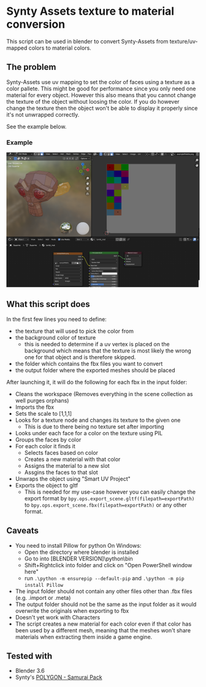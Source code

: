 # Synty Assets texture to material conversion
This script can be used in blender to convert Synty-Assets from texture/uv-mapped colors to material colors.

## The problem
Synty-Assets use uv mapping to set the color of faces using a texture as a color pallete.
This might be good for performance since you only need one material for every object. 
However this also means that you cannot change the texture of the object without loosing the color. 
If you do however change the texture then the object won't be able to display it properly since it's not unwrapped correctly.

See the example below.
### Example
![The problem](docs/theProblem.png)


## What this script does

In the first few lines you need to define:
- the texture that will used to pick the color from
- the background color of texture
	- this is needed to determine if a uv vertex is placed on the background which means that the texture is most likely the wrong one for that object and is therefore skipped.
- the folder which contains the fbx files you want to convert
- the output folder where the exported meshes should be placed


After launching it, it will do the following for each fbx in the input folder:
- Cleans the workspace (Removes everything in the scene collection as well purges orphans)
- Imports the fbx
- Sets the scale to [1,1,1]
- Looks for a texture node and changes its texture to the given one
	- This is due to there being no texture set after importing
- Looks under each face for a color on the texture using PIL
- Groups the faces by color
- For each color it finds it
	- Selects faces based on color
	- Creates a new material with that color
	- Assigns the material to a new slot
	- Assgins the faces to that slot
- Unwraps the object using "Smart UV Project"
- Exports the object to gltf
	- This is needed for my use-case however you can easily change the export format by ```bpy.ops.export_scene.gltf(filepath=exportPath)``` to ```bpy.ops.export_scene.fbx(filepath=exportPath)``` or any other format.



## Caveats
- You need to install Pillow for python
	On Windows:
	- Open the directory where blender is installed
	- Go to into \[BLENDER VERSION]\python\bin
	- Shift+Rightclick into folder and click on "Open PowerShell window here"
	- run ```.\python -m ensurepip --default-pip``` and ```.\python -m pip install Pillow```
- The input folder should not contain any other files other than .fbx files (e.g. .import or .meta)
- The output folder should not be the same as the input folder as it would overwrite the originals when exporting to fbx
- Doesn't yet work with Characters
- The script creates a new material for each color even if that color has been used by a different mesh, meaning that the meshes won't share materials when extracting them inside a game engine.

## Tested with
- Blender 3.6
- Synty's [POLYGON - Samurai Pack](https://syntystore.com/products/polygon-samurai-pack)